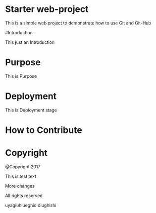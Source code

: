 # Starter web-project

This is a simple web project to demonstrate how to use Git and Git-Hub

#Introduction

This just an Introduction

# Purpose

This is Purpose

# Deployment

This is Deployment stage

# How to Contribute

# Copyright

@Copyright 2017

This is test text

More changes

All rights reserved

uyagiuhiueghid diughishi